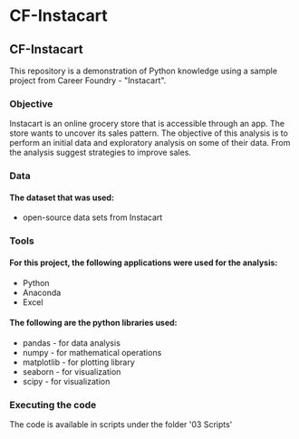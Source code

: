# CF-Instacart

<h2 id="cf-instacart">CF-Instacart</h2>
<p>This repository is a demonstration of Python knowledge using a sample project from Career Foundry - &quot;Instacart&quot;. </p>
<h3 id="objective">Objective</h3>
<p>Instacart is an online grocery store that is accessible through an app. The store wants to uncover its sales pattern. The objective of this analysis is to perform an initial data and exploratory analysis on some of their data. From the analysis suggest strategies to improve sales.</p>
<h3 id="data">Data</h3>
<h4 id="the-dataset-that-was-used">The dataset that was used:</h4>
<ul>
<li>open-source data sets from Instacart</li>
</ul>
<h3 id="tools">Tools</h3>
<h4 id="for-this-project-the-following-applications-were-used-for-the-analysis">For this project, the following applications were used for the analysis:</h4>
<ul>
<li>Python</li>
<li>Anaconda</li>
<li>Excel</li>
</ul>
<h4 id="the-following-are-the-python-libraries-used">The following are the python libraries used:</h4>
<ul>
<li>pandas - for data analysis</li>
<li>numpy - for mathematical operations</li>
<li>matplotlib - for plotting library</li>
<li>seaborn - for visualization</li>
<li>scipy - for visualization</li>
</ul>
<h3 id="executing-the-code">Executing the code</h3>
<p>The code is available in scripts under the folder &#39;03 Scripts&#39;</p>
